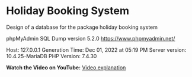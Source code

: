 # Holiday Booking System
Design of a database for the package holiday booking system

phpMyAdmin SQL Dump
version 5.2.0
https://www.phpmyadmin.net/

Host: 127.0.0.1
Generation Time: Dec 01, 2022 at 05:19 PM
Server version: 10.4.25-MariaDB
PHP Version: 7.4.30

**Watch the Video on YouTube:** [Video explanation](https://www.youtube.com/watch?v=buv03KDzbFI)
